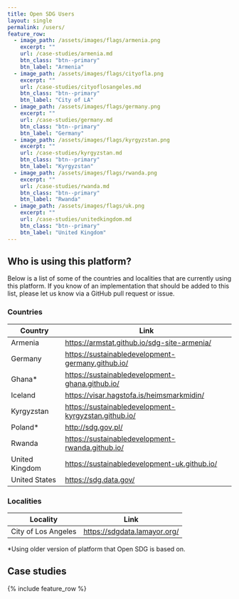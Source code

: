 ```yaml
---
title: Open SDG Users
layout: single
permalink: /users/
feature_row:
  - image_path: /assets/images/flags/armenia.png
    excerpt: ""
    url: /case-studies/armenia.md
    btn_class: "btn--primary"
    btn_label: "Armenia"
  - image_path: /assets/images/flags/cityofla.png
    excerpt: ""
    url: /case-studies/cityoflosangeles.md
    btn_class: "btn--primary"
    btn_label: "City of LA"
  - image_path: /assets/images/flags/germany.png
    excerpt: ""
    url: /case-studies/germany.md
    btn_class: "btn--primary"
    btn_label: "Germany"
  - image_path: /assets/images/flags/kyrgyzstan.png
    excerpt: ""
    url: /case-studies/kyrgyzstan.md
    btn_class: "btn--primary"
    btn_label: "Kyrgyzstan"
  - image_path: /assets/images/flags/rwanda.png
    excerpt: ""
    url: /case-studies/rwanda.md
    btn_class: "btn--primary"
    btn_label: "Rwanda"
  - image_path: /assets/images/flags/uk.png
    excerpt: ""
    url: /case-studies/unitedkingdom.md
    btn_class: "btn--primary"
    btn_label: "United Kingdom"
---
```


## Who is using this platform?

Below is a list of some of the countries and localities that are currently using this platform. If you know of an implementation that should be added to this list, please let us know via a GitHub pull request or issue.

### Countries

|Country|Link|
|----|----|
|Armenia|<https://armstat.github.io/sdg-site-armenia/>|
|Germany|<https://sustainabledevelopment-germany.github.io/>|
|Ghana* |<https://sustainabledevelopment-ghana.github.io/>|
|Iceland|<https://visar.hagstofa.is/heimsmarkmidin/>|
|Kyrgyzstan|<https://sustainabledevelopment-kyrgyzstan.github.io/>|
|Poland* |<http://sdg.gov.pl/>|
|Rwanda|<https://sustainabledevelopment-rwanda.github.io/>|
|United Kingdom|<https://sustainabledevelopment-uk.github.io/>|
|United States|<https://sdg.data.gov/>|



### Localities

|Locality|Link|
|----|----|
|City of Los Angeles|<https://sdgdata.lamayor.org/>|

\*Using older version of platform that Open SDG is based on.

## Case studies

{% include feature_row %}
